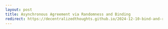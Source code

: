 ```yaml
---
layout: post
title: Asynchronous Agreement via Randomness and Binding
redirect: https://decentralizedthoughts.github.io/2024-12-10-bind-and-rand/
---
```

